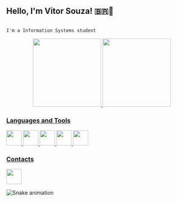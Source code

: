 ## Hello, I'm Vitor Souza! 🇧🇷👋

```

I'm a Information Systems student 

```

<div align="center">
  <a href="https://github.com/vitor-csouza">
  <img height="180em" src="https://github-readme-stats.vercel.app/api?username=vitor-csouza&show_icons=true&theme=gotham&include_all_commits=true&count_private=true"/>
  <img height="180em" src="https://github-readme-stats.vercel.app/api/top-langs/?username=vitor-csouza&layout=compact&langs_count=7&theme=gotham"/>
</div>

### Languages and Tools
  
 <div>
   <img height="40em" src="https://cdn.jsdelivr.net/gh/devicons/devicon/icons/html5/html5-original.svg"/>
   <img height="40em" src="https://cdn.jsdelivr.net/gh/devicons/devicon/icons/css3/css3-original.svg"/>
   <img height="40em" src="https://cdn.jsdelivr.net/gh/devicons/devicon/icons/javascript/javascript-original.svg"/>
   <img height="40em" src="https://cdn.jsdelivr.net/gh/devicons/devicon/icons/java/java-original.svg"/>
   <img height="40em" src="https://cdn.jsdelivr.net/gh/devicons/devicon/icons/python/python-original.svg"/>
 </div>

### Contacts
<div>
  <a href="https://www.linkedin.com/in/vitor-souza-55499a1b5/"><img height="40px" src="https://cdn.jsdelivr.net/gh/devicons/devicon/icons/linkedin/linkedin-original.svg" /></a>
 </div>
  
  
 ![Snake animation](https://github.com/vitor-csouza/vitor-csouza/blob/output/github-contribution-grid-snake.svg)
          
<!--
**vitor-csouza/vitor-csouza** is a ✨ _special_ ✨ repository because its `README.md` (this file) appears on your GitHub profile.

Here are some ideas to get you started:

- 🔭 I’m currently working on ...
- 🌱 I’m currently learning ...
- 👯 I’m looking to collaborate on ...
- 🤔 I’m looking for help with ...
- 💬 Ask me about ...
- 📫 How to reach me: ...
- 😄 Pronouns: ...
- ⚡ Fun fact: ...
-->
